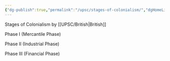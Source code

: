 ```yaml
---
{"dg-publish":true,"permalink":"/upsc/stages-of-colonialism/","dgHomeLink":true,"dgPassFrontmatter":false}
---
```


Stages of Colonialism by [[UPSC/British|British]]

Phase I (Mercantile Phase)

Phase II (Industrial Phase)

Phase III (Financial Phase)

